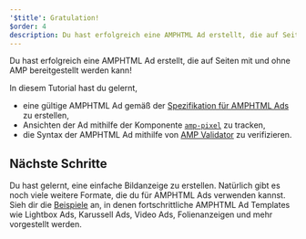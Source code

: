 ```yaml
---
'$title': Gratulation!
$order: 4
description: Du hast erfolgreich eine AMPHTML Ad erstellt, die auf Seiten mit und ohne AMP bereitgestellt werden kann! In diesem Tutorial hast du gelernt, eine gültige AMPHTML Ad gemäß der Spezifikation …
---
```


Du hast erfolgreich eine AMPHTML Ad erstellt, die auf Seiten mit und ohne AMP bereitgestellt werden kann!

In diesem Tutorial hast du gelernt,

- eine gültige AMPHTML Ad gemäß der [Spezifikation für AMPHTML Ads](../../../../documentation/guides-and-tutorials/learn/a4a_spec.md) zu erstellen,
- Ansichten der Ad mithilfe der Komponente [`amp-pixel`](../../../../documentation/components/reference/amp-pixel.md) zu tracken,
- die Syntax der AMPHTML Ad mithilfe von [AMP Validator](https://validator.ampproject.org/#htmlFormat=AMP4ADS) zu verifizieren.

## Nächste Schritte

Du hast gelernt, eine einfache Bildanzeige zu erstellen. Natürlich gibt es noch viele weitere Formate, die du für AMPHTML Ads verwenden kannst. Sieh dir die [Beispiele](../../../../documentation/examples/index.html) an, in denen fortschrittliche AMPHTML Ad Templates wie Lightbox Ads, Karussell Ads, Video Ads, Folienanzeigen und mehr vorgestellt werden.
